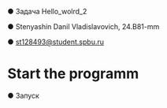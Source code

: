 ● Задача Hello_wolrd_2

● Stenyashin Danil Vladislavovich, 24.B81-mm

● st128493@student.spbu.ru


#		Start the programm


● Запуск

